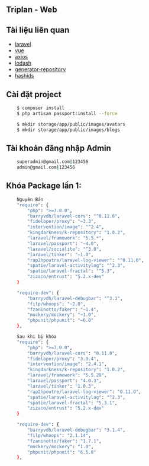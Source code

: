 ## Triplan - Web
## Tài liệu liên quan
- [laravel](https://laravel.com/docs/5.4)
- [vue](https://vuejs.org/)
- [axios](https://github.com/mzabriskie/axios)
- [lodash](https://lodash.com/)
- [generator-repository](https://packagist.org/packages/kingdarkness/k-repository)
- [hashids](https://github.com/ivanakimov/hashids.php)

## Cài đặt project
```bash
    $ composer install
    $ php artisan passport:install --force

    $ mkdir storage/app/public/images/avatars
    $ mkdir storage/app/public/images/blogs
```
## Tài khoản đăng nhập Admin
```bash
    superadmin@gmail.com|123456
    admin@gmail.com|123456
```
## Khóa Package lần 1:
```bash
    Nguyên Bản
    "require": {
        "php": ">=7.0.0",
        "barryvdh/laravel-cors": "^0.11.0",
        "fideloper/proxy": "~3.3",
        "intervention/image": "^2.4",
        "kingdarkness/k-repository": "1.0.2",
        "laravel/framework": "5.5.*",
        "laravel/passport": "~4.0",
        "laravel/socialite": "^3.0",
        "laravel/tinker": "~1.0",
        "rap2hpoutre/laravel-log-viewer": "^0.11.0",
        "spatie/laravel-activitylog": "^2.3",
        "spatie/laravel-fractal": "^5.3",
        "zizaco/entrust": "5.2.x-dev"
    }

    "require-dev": {
        "barryvdh/laravel-debugbar": "^3.1",
        "filp/whoops": "~2.0",
        "fzaninotto/faker": "~1.4",
        "mockery/mockery": "~1.0",
        "phpunit/phpunit": "~6.0"
    },

    Sau khi bị khóa
    "require": {
        "php": ">=7.0.0",
        "barryvdh/laravel-cors": "0.11.0",
        "fideloper/proxy": "3.3.4",
        "intervention/image": "2.4.1",
        "kingdarkness/k-repository": "1.0.2",
        "laravel/framework": "5.5.28",
        "laravel/passport": "4.0.3",
        "laravel/tinker": "1.0.3",
        "rap2hpoutre/laravel-log-viewer": "0.11.0",
        "spatie/laravel-activitylog": "^2.3",
        "spatie/laravel-fractal": "5.3.1",
        "zizaco/entrust": "5.2.x-dev"
    }

    "require-dev": {
        "barryvdh/laravel-debugbar": "3.1.4",
        "filp/whoops": "2.1.14",
        "fzaninotto/faker": "1.7.1",
        "mockery/mockery": "1.0",
        "phpunit/phpunit": "6.5.8"
    },
```


